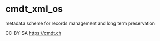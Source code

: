 # cmdt_xml_os
metadata scheme for records management and long term preservation


CC-BY-SA https://cmdt.ch
